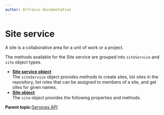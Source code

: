 ```yaml
---
author: Alfresco Documentation
---
```


# Site service

A site is a collaborative area for a unit of work or a project.

The methods available for the Site service are grouped into `siteService` and `site` object types.

-   **[Site service object](../references/API-JS-SiteserviceObject.md)**  
The `siteService` object provides methods to create sites, list sites in the repository, list roles that can be assigned to members of a site, and get sites for given names.
-   **[Site object](../references/API-JS-Site.md)**  
The `site` object provides the following properties and methods.

**Parent topic:**[Services API](../references/API-JS-Services.md)

